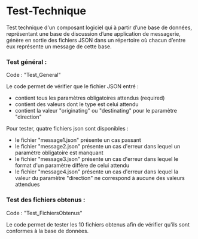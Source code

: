 # Test-Technique


Test technique d'un composant logiciel qui à partir d’une base de données, représentant une base de discussion d’une application de messagerie, génère en sortie des fichiers JSON dans un répertoire où chacun d’entre eux représente un message de cette base.



### Test général :

Code : "Test_General"

Le code permet de vérifier que le fichier JSON entré :

- contient tous les paramètres obligatoires attendus (required)
- contient des valeurs dont le type est celui attendu
- contient la valeur "originating" ou "destinating" pour le paramètre "direction"


Pour tester, quatre fichiers json sont disponibles :

- le fichier "message1.json" présente un cas passant
- le fichier "message2.json" présente un cas d'erreur dans lequel un paramètre obligatoire est manquant
- le fichier "message3.json" présente un cas d'erreur dans lequel le format d'un paramètre diffère de celui attendu
- le fichier "message4.json" présente un cas d'erreur dans lequel la valeur du paramètre "direction" ne correspond à aucune des valeurs attendues



### Test des fichiers obtenus :

Code : "Test_FichiersObtenus"

Le code permet de tester les 10 fichiers obtenus afin de vérifier qu'ils sont conformes à la base de données.
